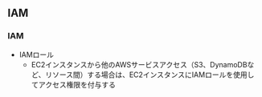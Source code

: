 ## IAM

### IAM
- IAMロール
    - EC2インスタンスから他のAWSサービスアクセス（S3、DynamoDBなど、リソース間）する場合は、EC2インスタンスにIAMロールを使用してアクセス権限を付与する
